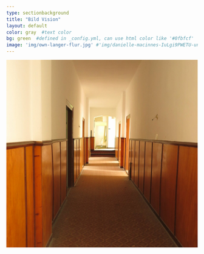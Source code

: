 ```yaml
---
type: sectionbackground
title: "Bild Vision"
layout: default
color: gray  #text color
bg: green  #defined in _config.yml, can use html color like '#0fbfcf'
image: 'img/own-langer-flur.jpg' #'img/danielle-macinnes-IuLgi9PWETU-unsplash.jpg'
---
```


![img/own-langer-flur.jpg](img/own-langer-flur.jpg)
